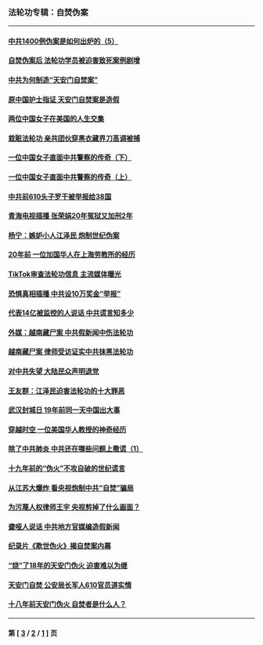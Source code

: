 ### 法轮功专辑：自焚伪案
---
#### [中共1400例伪案是如何出炉的（5）](../../pages/nf5562/n13226831.md?09230430) 
#### [自焚伪案后 法轮功学员被迫害致死案例剧增](../../pages/nf5562/n13190600.md?09230430) 
#### [中共为何制造“天安门自焚案”](../../pages/nf5562/n13183270.md?09230430) 
#### [原中国护士指证 天安门自焚案是造假](../../pages/nf5562/n13172289.md?09230430) 
#### [两位中国女子在美国的人生交集](../../pages/nf5562/n13156138.md?09230430) 
#### [栽赃法轮功 亲共团伙穿黑衣藏界刀高调被捕](../../pages/nf5562/n13073780.md?09230430) 
#### [一位中国女子直面中共警察的传奇（下）](../../pages/nf5562/n12989706.md?09230430) 
#### [一位中国女子直面中共警察的传奇（上）](../../pages/nf5562/n12985072.md?09230430) 
#### [中共前610头子罗干被举报给38国](../../pages/nf5562/n12975419.md?09230430) 
#### [青海电视插播 张荣娟20年冤狱又加刑2年](../../pages/nf5562/n12738166.md?09230430) 
#### [杨宁：嫉妒小人江泽民 炮制世纪伪案](../../pages/nf5562/n12724108.md?09230430) 
#### [20年前 一位加国华人在上海劳教所的经历](../../pages/nf5562/n12707932.md?09230430) 
#### [TikTok审查法轮功信息 主流媒体曝光](../../pages/nf5562/n12362336.md?09230430) 
#### [恐惧真相插播 中共设10万奖金“举报”](../../pages/nf5562/n12306396.md?09230430) 
#### [代表14亿被监控的人说话 中共谎言知多少](../../pages/nf5562/n12297484.md?09230430) 
#### [外媒：越南藏尸案 中共假新闻中伤法轮功](../../pages/nf5562/n12264411.md?09230430) 
#### [越南藏尸案 律师受访证实中共抹黑法轮功](../../pages/nf5562/n12261878.md?09230430) 
#### [对中共失望 大陆民众声明退党](../../pages/nf5562/n12187315.md?09230430) 
#### [王友群：江泽民迫害法轮功的十大罪恶](../../pages/nf5562/n12169074.md?09230430) 
#### [武汉封城日 19年前同一天中国出大事](../../pages/nf5562/n12150901.md?09230430) 
#### [穿越时空  一位美国华人教授的神奇经历](../../pages/nf5562/n12097460.md?09230430) 
#### [除了中共肺炎 中共还在哪些问题上撒谎（1）](../../pages/nf5562/n11955770.md?09230430) 
#### [十九年前的“伪火”不攻自破的世纪谎言](../../pages/nf5562/n11813238.md?09230430) 
#### [从江苏大爆炸 看央视炮制中共“自焚”骗局](../../pages/nf5562/n11140275.md?09230430) 
#### [为污蔑人权律师王宇 央视剪掉了什么画面？](../../pages/nf5562/n11130142.md?09230430) 
#### [聋哑人说话 中共地方官媒编造假新闻](../../pages/nf5562/n11006067.md?09230430) 
#### [纪录片《欺世伪火》揭自焚案内幕](../../pages/nf5562/n11002664.md?09230430) 
#### [“烧”了18年的天安门伪火 迫害难以为继](../../pages/nf5562/n10996660.md?09230430) 
#### [天安门自焚 公安局长军人610官员道实情](../../pages/nf5562/n10997098.md?09230430) 
#### [十八年前天安门伪火 自焚者是什么人？](../../pages/nf5562/n10996556.md?09230430) 

---
#### 第 [ [3](./3.md?09230430) / [2](./2.md?09230430) / [1](./1.md?09230430) ] 页
